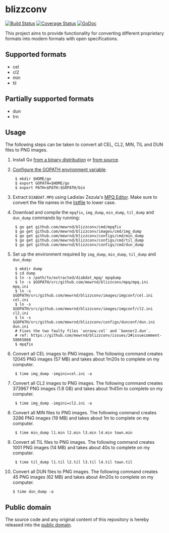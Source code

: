 # blizzconv

[![Build Status](https://travis-ci.org/mewrnd/blizzconv.svg?branch=master)](https://travis-ci.org/mewrnd/blizzconv)
[![Coverage Status](https://img.shields.io/coveralls/mewrnd/blizzconv.svg)](https://coveralls.io/r/mewrnd/blizzconv?branch=master)
[![GoDoc](https://godoc.org/github.com/mewrnd/blizzconv?status.svg)](https://godoc.org/github.com/mewrnd/blizzconv)

This project aims to provide functionality for converting different proprietary formats into modern formats with open specifications.

## Supported formats

* cel
* cl2
* min
* til

## Partially supported formats

* dun
* trn

## Usage

The following steps can be taken to convert all CEL, CL2, MIN, TIL and DUN files to PNG images.

1. Install Go [from a binary distribution](http://golang.org/doc/install) or [from source](http://golang.org/doc/install/source).

2. [Configure the GOPATH environment variable](http://golang.org/doc/code.html#GOPATH).

        $ mkdir $HOME/go
        $ export GOPATH=$HOME/go
        $ export PATH=$PATH:$GOPATH/bin

3. Extract `DIABDAT.MPQ` using Ladislav Zezula's [MPQ Editor](http://www.zezula.net/en/mpq/download.html). Make sure to convert the file names in the [listfile](http://www.zezula.net/download/listfiles.zip) to lower case.

4. Download and compile the `mpqfix`, `img_dump`, `min_dump`, `til_dump` and `dun_dump` commands by running:

        $ go get github.com/mewrnd/blizzconv/cmd/mpqfix
        $ go get github.com/mewrnd/blizzconv/images/cmd/img_dump
        $ go get github.com/mewrnd/blizzconv/configs/cmd/min_dump
        $ go get github.com/mewrnd/blizzconv/configs/cmd/til_dump
        $ go get github.com/mewrnd/blizzconv/configs/cmd/dun_dump

5. Set up the environment required by `img_dump`, `min_dump`, `til_dump` and `dun_dump`:

        $ mkdir dump
        $ cd dump
        $ ln -s /path/to/extracted/diabdat_mpq/ mpqdump
        $ ln -s $GOPATH/src/github.com/mewrnd/blizzconv/mpq/mpq.ini mpq.ini
        $ ln -s $GOPATH/src/github.com/mewrnd/blizzconv/images/imgconf/cel.ini cel.ini
        $ ln -s $GOPATH/src/github.com/mewrnd/blizzconv/images/imgconf/cl2.ini cl2.ini
        $ ln -s $GOPATH/src/github.com/mewrnd/blizzconv/configs/dunconf/dun.ini dun.ini
        # Fixes the two faulty files `unravw.cel` and `banner2.dun`.
        # ref: https://github.com/mewrnd/blizzconv/issues/2#issuecomment-58065868
        $ mpqfix

6. Convert all CEL images to PNG images. The following command creates 12045 PNG images (57 MB) and takes about 1m20s to complete on my computer.

        $ time img_dump -imgini=cel.ini -a

7. Convert all CL2 images to PNG images. The following command creates 373967 PNG images (1.8 GB) and takes about 1h45m to complete on my computer.

        $ time img_dump -imgini=cl2.ini -a

8. Convert all MIN files to PNG images. The following command creates 3286 PNG images (19 MB) and takes about 1m to complete on my computer.

        $ time min_dump l1.min l2.min l3.min l4.min town.min

9. Convert all TIL files to PNG images. The following command creates 1001 PNG images (14 MB) and takes about 40s to complete on my computer.

        $ time til_dump l1.til l2.til l3.til l4.til town.til

10. Convert all DUN files to PNG images. The following command creates 45 PNG images (62 MB) and takes about 4m20s to complete on my computer.

        $ time dun_dump -a

## Public domain

The source code and any original content of this repository is hereby released into the [public domain].

[public domain]: https://creativecommons.org/publicdomain/zero/1.0/
